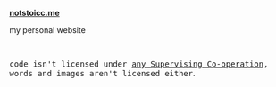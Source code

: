 **[notstoicc.me](https://stoicc-git-main-notstoicc.vercel.app/)**

my personal website

<br>

<samp>code isn't licensed under <a href='./LICENSE'>any Supervising Co-operation</a>,<br> words and images aren't licensed either</samp>.
